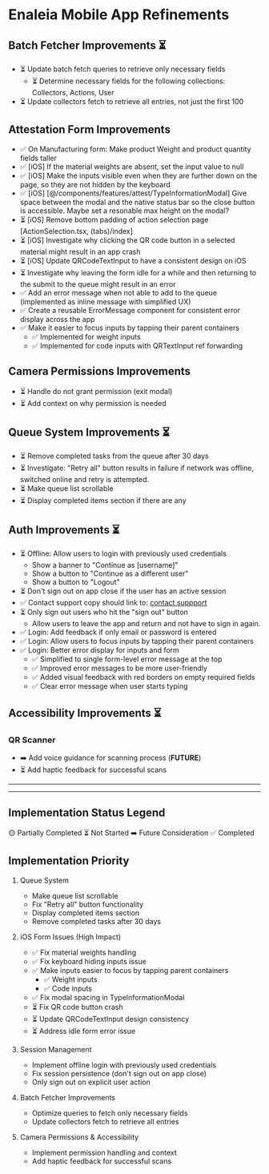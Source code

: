 # Enaleia Mobile App Refinements

## Batch Fetcher Improvements ⏳

- ⏳ Update batch fetch queries to retrieve only necessary fields
  - ⏳ Determine necessary fields for the following collections: Collectors, Actions, User
- ⏳ Update collectors fetch to retrieve all entries, not just the first 100

## Attestation Form Improvements

- ✅ On Manufacturing form: Make product Weight and product quantity fields taller
- ✅ [iOS] If the material weights are absent, set the input value to null
- ✅ [iOS] Make the inputs visible even when they are further down on the page, so they are not hidden by the keyboard
- ✅ [iOS] [@/components/features/attest/TypeInformationModal] Give space between the modal and the native status bar so the close button is accessible. Maybe set a resonable max height on the modal?
- ⏳ [iOS] Remove bottom padding of action selection page [ActionSelection.tsx, (tabs)/index]
- ⏳ [iOS] Investigate why clicking the QR code button in a selected material might result in an app crash
- ⏳ [iOS] Update QRCodeTextInput to have a consistent design on iOS
- ⏳ Investigate why leaving the form idle for a while and then returning to the submit to the queue might result in an error
- ✅ Add an error message when not able to add to the queue (implemented as inline message with simplified UX)
- ✅ Create a reusable ErrorMessage component for consistent error display across the app
- ✅ Make it easier to focus inputs by tapping their parent containers
  - ✅ Implemented for weight inputs
  - ✅ Implemented for code inputs with QRTextInput ref forwarding

## Camera Permissions Improvements

- ⏳ Handle do not grant permission (exit modal)
- ⏳ Add context on why permission is needed

## Queue System Improvements ⏳

- ⏳ Remove completed tasks from the queue after 30 days
- ⏳ Investigate: "Retry all" button results in failure if network was offline, switched online and retry is attempted.
- ⏳ Make queue list scrollable
- ⏳ Display completed items section if there are any

## Auth Improvements ⏳

- ⏳ Offline: Allow users to login with previously used credentials
  - Show a banner to "Continue as [username]"
  - Show a button to "Continue as a different user"
  - Show a button to "Logout"
- ⏳ Don't sign out on app close if the user has an active session
- ✅ Contact support copy should link to: [contact suppport](app-support@enaleia.com)
- ⏳ Only sign out users who hit the "sign out" button
  - Allow users to leave the app and return and not have to sign in again.
- ✅ Login: Add feedback if only email or password is entered
- ✅ Login: Allow users to focus inputs by tapping their parent containers
- ✅ Login: Better error display for inputs and form
  - ✅ Simplified to single form-level error message at the top
  - ✅ Improved error messages to be more user-friendly
  - ✅ Added visual feedback with red borders on empty required fields
  - ✅ Clear error message when user starts typing

## Accessibility Improvements ⏳

### QR Scanner

- ➡️ Add voice guidance for scanning process (**FUTURE**)
- ⏳ Add haptic feedback for successful scans

--------------------------------------------------
--------------------------------------------------

## Implementation Status Legend

🟡 Partially Completed
⏳ Not Started
➡️ Future Consideration
✅ Completed

## Implementation Priority

1. Queue System
   - Make queue list scrollable
   - Fix "Retry all" button functionality
   - Display completed items section
   - Remove completed tasks after 30 days

2. iOS Form Issues (High Impact)
   - ✅ Fix material weights handling
   - ✅ Fix keyboard hiding inputs issue
   - ✅ Make inputs easier to focus by tapping parent containers
     - ✅ Weight inputs
     - ✅ Code inputs
   - ✅ Fix modal spacing in TypeInformationModal
   - ⏳ Fix QR code button crash
   - ⏳ Update QRCodeTextInput design consistency
   - ⏳ Address idle form error issue

3. Session Management
   - Implement offline login with previously used credentials
   - Fix session persistence (don't sign out on app close)
   - Only sign out on explicit user action

4. Batch Fetcher Improvements
   - Optimize queries to fetch only necessary fields
   - Update collectors fetch to retrieve all entries

5. Camera Permissions & Accessibility
   - Implement permission handling and context
   - Add haptic feedback for successful scans
